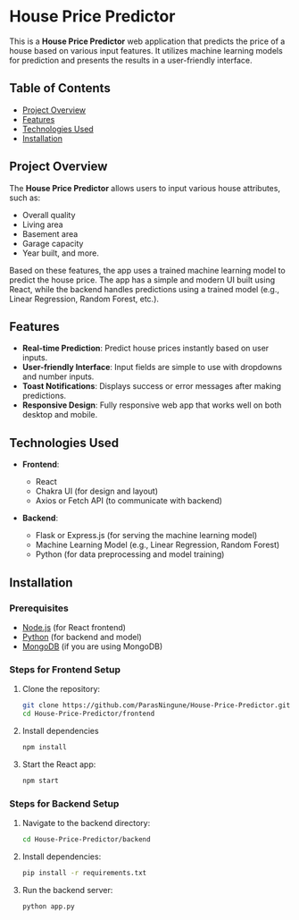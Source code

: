 # House Price Predictor

This is a **House Price Predictor** web application that predicts the price of a house based on various input features. It utilizes machine learning models for prediction and presents the results in a user-friendly interface.

## Table of Contents
- [Project Overview](#project-overview)
- [Features](#features)
- [Technologies Used](#technologies-used)
- [Installation](#installation)

## Project Overview

The **House Price Predictor** allows users to input various house attributes, such as:
- Overall quality
- Living area
- Basement area
- Garage capacity
- Year built, and more.

Based on these features, the app uses a trained machine learning model to predict the house price. The app has a simple and modern UI built using React, while the backend handles predictions using a trained model (e.g., Linear Regression, Random Forest, etc.).

## Features

- **Real-time Prediction**: Predict house prices instantly based on user inputs.
- **User-friendly Interface**: Input fields are simple to use with dropdowns and number inputs.
- **Toast Notifications**: Displays success or error messages after making predictions.
- **Responsive Design**: Fully responsive web app that works well on both desktop and mobile.

## Technologies Used

- **Frontend**:
  - React
  - Chakra UI (for design and layout)
  - Axios or Fetch API (to communicate with backend)
  
- **Backend**:
  - Flask or Express.js (for serving the machine learning model)
  - Machine Learning Model (e.g., Linear Regression, Random Forest)
  - Python (for data preprocessing and model training)
  

## Installation

### Prerequisites

- [Node.js](https://nodejs.org/en/) (for React frontend)
- [Python](https://www.python.org/downloads/) (for backend and model)
- [MongoDB](https://www.mongodb.com/) (if you are using MongoDB)

### Steps for Frontend Setup

1. Clone the repository:

   ```bash
   git clone https://github.com/ParasNingune/House-Price-Predictor.git
   cd House-Price-Predictor/frontend

2. Install dependencies
   
   ```bash
   npm install

4. Start the React app:
   
   ```bash
   npm start

### Steps for Backend Setup

1. Navigate to the backend directory:

   ```bash
   cd House-Price-Predictor/backend

2. Install dependencies:

   ```bash
   pip install -r requirements.txt

3. Run the backend server:

   ```bash
   python app.py
